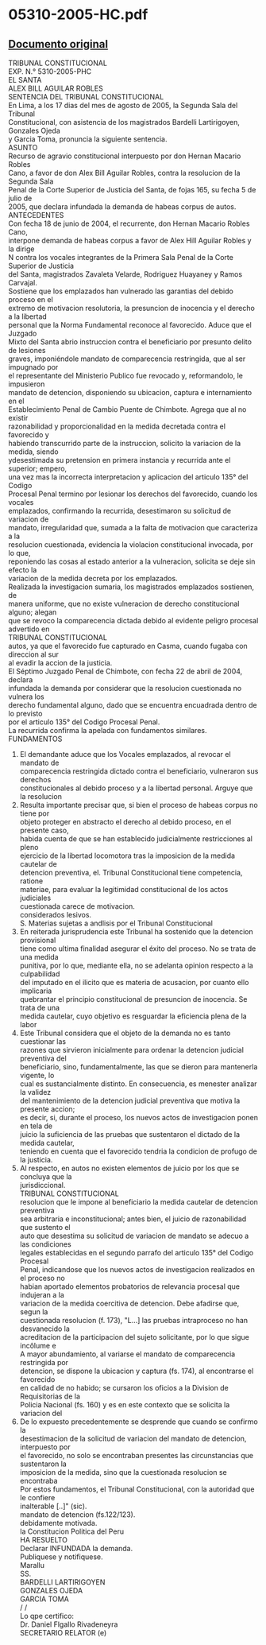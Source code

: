 
05310-2005-HC.pdf
=================
  
[Documento original](https://tc.gob.pe/jurisprudencia/2006/05310-2005-HC.pdf)  
---  
TRIBUNAL CONSTITUCIONAL  
EXP. N.° 5310-2005-PHC  
EL SANTA  
ALEX BILL AGUILAR ROBLES  
SENTENCIA DEL TRIBUNAL CONSTITUCIONAL  
En Lima, a los 17 dias del mes de agosto de 2005, la Segunda Sala del Tribunal  
Constitucional, con asistencia de los magistrados Bardelli Lartirigoyen, Gonzales Ojeda  
y Garcia Toma, pronuncia la siguiente sentencia.  
ASUNTO  
Recurso de agravio constitucional interpuesto por don Hernan Macario Robles  
Cano, a favor de don Alex Bill Aguilar Robles, contra la resolucion de la Segunda Sala  
Penal de la Corte Superior de Justicia del Santa, de fojas 165, su fecha 5 de julio de  
2005, que declara infundada la demanda de habeas corpus de autos.  
ANTECEDENTES  
Con fecha 18 de junio de 2004, el recurrente, don Hernan Macario Robles Cano,  
interpone demanda de habeas corpus a favor de Alex Hill Aguilar Robles y la dirige  
N contra los vocales integrantes de la Primera Sala Penal de la Corte Superior de Justicia  
del Santa, magistrados Zavaleta Velarde, Rodriguez Huayaney y Ramos Carvajal.  
Sostiene que los emplazados han vulnerado las garantias del debido proceso en el  
extremo de motivacion resolutoria, la presuncion de inocencia y el derecho a la libertad  
personal que la Norma Fundamental reconoce al favorecido. Aduce que el Juzgado  
Mixto del Santa abrio instruccion contra el beneficiario por presunto delito de lesiones  
graves, imponiéndole mandato de comparecencia restringida, que al ser impugnado por  
el representante del Ministerio Publico fue revocado y, reformandolo, le impusieron  
mandato de detencion, disponiendo su ubicacion, captura e internamiento en el  
Establecimiento Penal de Cambio Puente de Chimbote. Agrega que al no existir  
razonabilidad y proporcionalidad en la medida decretada contra el favorecido y  
habiendo transcurrido parte de la instruccion, solicito la variacion de la medida, siendo  
ydesestimada su pretension en primera instancia y recurrida ante el superior; empero,  
una vez mas la incorrecta interpretacion y aplicacion del articulo 135° del Codigo  
Procesal Penal termino por lesionar los derechos del favorecido, cuando los vocales  
emplazados, confirmando la recurrida, desestimaron su solicitud de variacion de  
mandato, irregularidad que, sumada a la falta de motivacion que caracteriza a la  
resolucion cuestionada, evidencia la violacion constitucional invocada, por lo que,  
reponiendo las cosas al estado anterior a la vulneracion, solicita se deje sin efecto la  
variacion de la medida decreta por los emplazados.  
Realizada la investigacion sumaria, los magistrados emplazados sostienen, de  
manera uniforme, que no existe vulneracion de derecho constitucional alguno; alegan  
que se revoco la comparecencia dictada debido al evidente peligro procesal advertido en  
TRIBUNAL CONSTITUCIONAL  
autos, ya que el favorecido fue capturado en Casma, cuando fugaba con direccion al sur  
al evadir la accion de la justicia.  
El Séptimo Juzgado Penal de Chimbote, con fecha 22 de abril de 2004, declara  
infundada la demanda por considerar que la resolucion cuestionada no vulnera los  
derecho fundamental alguno, dado que se encuentra encuadrada dentro de lo previsto  
por el articulo 135° del Codigo Procesal Penal.  
La recurrida confirma la apelada con fundamentos similares.  
FUNDAMENTOS  
1. El demandante aduce que los Vocales emplazados, al revocar el mandato de  
comparecencia restringida dictado contra el beneficiario, vulneraron sus derechos  
constitucionales al debido proceso y a la libertad personal. Arguye que la resolucion  
2. Resulta importante precisar que, si bien el proceso de habeas corpus no tiene por  
objeto proteger en abstracto el derecho al debido proceso, en el presente caso,  
habida cuenta de que se han establecido judicialmente restricciones al pleno  
ejercicio de la libertad locomotora tras la imposicion de la medida cautelar de  
detencion preventiva, el. Tribunal Constitucional tiene competencia, ratione  
materiae, para evaluar la legitimidad constitucional de los actos judiciales  
cuestionada carece de motivacion.  
considerados lesivos.  
S. Materias sujetas a andlisis por el Tribunal Constitucional  
3. En reiterada jurisprudencia este Tribunal ha sostenido que la detencion provisional  
tiene como ultima finalidad asegurar el éxito del proceso. No se trata de una medida  
punitiva, por lo que, mediante ella, no se adelanta opinion respecto a la culpabilidad  
del imputado en el ilicito que es materia de acusacion, por cuanto ello implicaria  
quebrantar el principio constitucional de presuncion de inocencia. Se trata de una  
medida cautelar, cuyo objetivo es resguardar la eficiencia plena de la labor  
4. Este Tribunal considera que el objeto de la demanda no es tanto cuestionar las  
razones que sirvieron inicialmente para ordenar la detencion judicial preventiva del  
beneficiario, sino, fundamentalmente, las que se dieron para mantenerla vigente, lo  
cual es sustancialmente distinto. En consecuencia, es menester analizar la validez  
del mantenimiento de la detencion judicial preventiva que motiva la presente accion;  
es decir, si, durante el proceso, los nuevos actos de investigacion ponen en tela de  
juicio la suficiencia de las pruebas que sustentaron el dictado de la medida cautelar,  
teniendo en cuenta que el favorecido tendria la condicion de profugo de la justicia.  
5. Al respecto, en autos no existen elementos de juicio por los que se concluya que la  
jurisdiccional.  
TRIBUNAL CONSTITUCIONAL  
resolucion que le impone al beneficiario la medida cautelar de detencion preventiva  
sea arbitraria e inconstitucional; antes bien, el juicio de razonabilidad que sustento el  
auto que desestima su solicitud de variacion de mandato se adecuo a las condiciones  
legales establecidas en el segundo parrafo del articulo 135° del Codigo Procesal  
Penal, indicandose que los nuevos actos de investigacion realizados en el proceso no  
habian aportado elementos probatorios de relevancia procesal que indujeran a la  
variacion de la medida coercitiva de detencion. Debe afadirse que, segun la  
cuestionada resolucion (f. 173), "L...] las pruebas intraproceso no han desvanecido la  
acreditacion de la participacion del sujeto solicitante, por lo que sigue incôlume e  
A mayor abundamiento, al variarse el mandato de comparecencia restringida por  
detencion, se dispone la ubicacion y captura (fs. 174), al encontrarse el favorecido  
en calidad de no habido; se cursaron los oficios a la Division de Requisitorias de la  
Policia Nacional (fs. 160) y es en este contexto que se solicita la variacion del  
6. De lo expuesto precedentemente se desprende que cuando se confirmo la  
desestimacion de la solicitud de variacion del mandato de detencion, interpuesto por  
el favorecido, no solo se encontraban presentes las circunstancias que sustentaron la  
imposicion de la medida, sino que la cuestionada resolucion se encontraba  
Por estos fundamentos, el Tribunal Constitucional, con la autoridad que le confiere  
inalterable [..]" (sic).  
mandato de detencion (fs.122/123).  
debidamente motivada.  
la Constitucion Politica del Peru  
HA RESUELTO  
Declarar INFUNDADA la demanda.  
Publiquese y notifiquese.  
Marallu  
SS.  
BARDELLI LARTIRIGOYEN  
GONZALES OJEDA  
GARCIA TOMA  
/ /  
Lo qpe certifico:  
Dr. Daniel Flgallo Rivadeneyra  
SECRETARIO RELATOR (e)